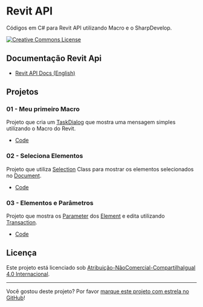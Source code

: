 # Revit API
Códigos em C# para Revit API utilizando Macro e o SharpDevelop.

<a rel="license" href="https://creativecommons.org/licenses/by-nc-sa/4.0/deed.pt"><img alt="Creative Commons License" style="border-width:0" src="https://i.creativecommons.org/l/by-nc-sa/4.0/88x31.png" /></a>

## Documentação Revit Api

* [Revit API Docs (English)][Revit API Docs]

## Projetos

### 01 - Meu primeiro Macro

Projeto que cria um [TaskDialog] que mostra uma mensagem simples utilizando o Macro do Revit.

* [Code](code/01-meu-primeiro-macro/)

### 02 - Seleciona Elementos

Projeto que utiliza [Selection] Class para mostrar os elementos selecionados no [Document].

* [Code](code/02-seleciona-elementos/)

### 03 - Elementos e Parâmetros

Projeto que mostra os [Parameter] dos [Element] e edita utilizando [Transaction].

* [Code](code/03-elementos-e-parametros/)

## Licença

<p>Este projeto está licenciado sob <a rel="license" href="https://creativecommons.org/licenses/by-nc-sa/4.0/deed.pt">Atribuição-NãoComercial-CompartilhaIgual 4.0 Internacional</a>.</p>

---

Você gostou deste projeto? Por favor [marque este projeto com estrela no GitHub](https://github.com/ricaun/RevitAPI/stargazers)!

[Revit API Docs]: https://www.revitapidocs.com/

[TaskDialog]: https://www.revitapidocs.com/2020/853afb57-7455-a636-9881-61a391118c16.htm
[Selection]: https://www.revitapidocs.com/2020/31b73d46-7d67-5dbb-4dad-80aa597c9afc.htm
[Document]: https://www.revitapidocs.com/2020/db03274b-a107-aa32-9034-f3e0df4bb1ec.htm
[Element]: https://www.revitapidocs.com/2020/eb16114f-69ea-f4de-0d0d-f7388b105a16.htm
[Parameter]: https://www.revitapidocs.com/2020/333ff41b-e6a7-d959-60bf-c3bfae495581.htm
[Transaction]: https://www.revitapidocs.com/2020/308ebf8d-d96d-4643-cd1d-34fffcea53fd.htm